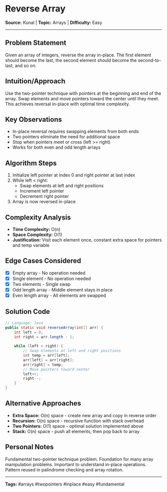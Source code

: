 # Reverse Array

**Source:** Kunal | **Topic:** Arrays | **Difficulty:** Easy  

---

## Problem Statement
Given an array of integers, reverse the array in-place. The first element should become the last, the second element should become the second-to-last, and so on.

## Intuition/Approach
Use the two-pointer technique with pointers at the beginning and end of the array. Swap elements and move pointers toward the center until they meet. This achieves reversal in-place with optimal time complexity.

## Key Observations
- In-place reversal requires swapping elements from both ends
- Two pointers eliminate the need for additional space
- Stop when pointers meet or cross (left >= right)
- Works for both even and odd length arrays

## Algorithm Steps
1. Initialize left pointer at index 0 and right pointer at last index
2. While left < right:
   - Swap elements at left and right positions
   - Increment left pointer
   - Decrement right pointer
3. Array is now reversed in-place

## Complexity Analysis
- **Time Complexity:** O(n)
- **Space Complexity:** O(1)
- **Justification:** Visit each element once, constant extra space for pointers and temp variable

## Edge Cases Considered
- [x] Empty array - No operation needed
- [x] Single element - No operation needed
- [x] Two elements - Single swap
- [x] Odd length array - Middle element stays in place
- [x] Even length array - All elements are swapped

## Solution Code

```java
// Language: Java
public static void reverseArray(int[] arr) {
    int left = 0;
    int right = arr.length - 1;
    
    while (left < right) {
        // Swap elements at left and right positions
        int temp = arr[left];
        arr[left] = arr[right];
        arr[right] = temp;
        // Move pointers toward center
        left++;
        right--;
    }
}
```

## Alternative Approaches
- **Extra Space:** O(n) space - create new array and copy in reverse order
- **Recursion:** O(n) space - recursive function with stack overhead
- **Two Pointers:** O(1) space - optimal solution implemented above
- **Stack:** O(n) space - push all elements, then pop back to array

## Personal Notes
Fundamental two-pointer technique problem. Foundation for many array manipulation problems. Important to understand in-place operations. Pattern reused in palindrome checking and array rotation.

---
**Tags:** #arrays #twopointers #inplace #easy #fundamental
